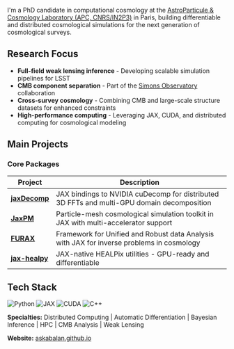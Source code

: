 I'm a PhD candidate in computational cosmology at the [AstroParticule & Cosmology Laboratory (APC, CNRS/IN2P3)](https://apc.in2p3.fr/) in Paris, building differentiable and distributed cosmological simulations for the next generation of cosmological surveys.

## Research Focus

- **Full-field weak lensing inference** - Developing scalable simulation pipelines for LSST
- **CMB component separation** - Part of the [Simons Observatory](https://simonsobservatory.org/) collaboration
- **Cross-survey cosmology** - Combining CMB and large-scale structure datasets for enhanced constraints
- **High-performance computing** - Leveraging JAX, CUDA, and distributed computing for cosmological modeling

## Main Projects

### Core Packages

| Project | Description |
|---------|-------------|
| [**jaxDecomp**](https://github.com/DifferentiableUniverseInitiative/jaxDecomp) | JAX bindings to NVIDIA cuDecomp for distributed 3D FFTs and multi-GPU domain decomposition |
| [**JaxPM**](https://github.com/DifferentiableUniverseInitiative/JaxPM) | Particle-mesh cosmological simulation toolkit in JAX with multi-accelerator support |
| [**FURAX**](https://github.com/CMBSciPol/furax) | Framework for Unified and Robust data Analysis with JAX for inverse problems in cosmology |
| [**jax-healpy**](https://github.com/CMBSciPol/jax-healpy) | JAX-native HEALPix utilities - GPU-ready and differentiable |

## Tech Stack

![Python](https://img.shields.io/badge/-Python-3776AB?style=flat-square&logo=Python&logoColor=white)
![JAX](https://img.shields.io/badge/-JAX-FF6F00?style=flat-square)
![CUDA](https://img.shields.io/badge/-CUDA-76B900?style=flat-square&logo=nvidia&logoColor=white)
![C++](https://img.shields.io/badge/-C++-00599C?style=flat-square&logo=cplusplus&logoColor=white)

**Specialties:** Distributed Computing | Automatic Differentiation | Bayesian Inference | HPC | CMB Analysis | Weak Lensing

**Website:** [askabalan.github.io](https://askabalan.github.io/)
